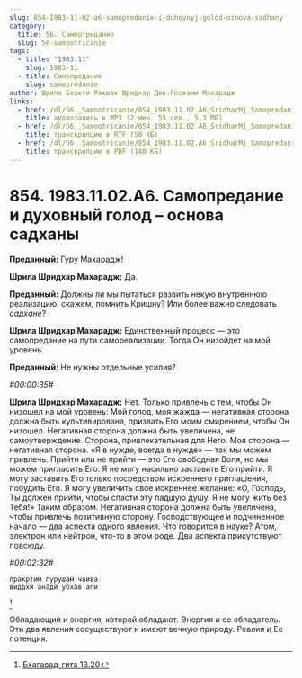 ```yaml
---
slug: 854-1983-11-02-a6-samopredanie-i-duhovnyj-golod-osnova-sadhany
category:
  title: 56. Самоотрицание
  slug: 56-samootricanie
tags:
  - title: "1983.11"
    slug: 1983-11
  - title: Самопредание
    slug: samopredanie
author: Шрила Бхакти Ракшак Шридхар Дев-Госвами Махарадж
links:
  - href: /dl/56._Samootricanie/854_1983.11.02.A6_SridharMj_Samopredanie_i_duhovnyj_golod--osnova_sadhany.mp3
    title: аудиозапись в MP3 (2 мин. 55 сек., 5,3 МБ)
  - href: /dl/56._Samootricanie/854_1983.11.02.A6_SridharMj_Samopredanie_i_duhovnyj_golod--osnova_sadhany.rtf
    title: транскрипцию в RTF (58 КБ)
  - href: /dl/56._Samootricanie/854_1983.11.02.A6_SridharMj_Samopredanie_i_duhovnyj_golod--osnova_sadhany.pdf
    title: транскрипцию в PDF (140 КБ)
---
```


# 854. 1983.11.02.A6. Самопредание и духовный голод – основа садханы

**Преданный:** Гуру Махарадж!

**Шрила Шридхар Махарадж:** Да.

**Преданный:** Должны ли мы пытаться развить некую внутреннюю реализацию, скажем, помнить Кришну? Или более важно следовать *садхане*?

**Шрила Шридхар Махарадж:** Единственный процесс — это самопредание на пути самореализации. Тогда Он низойдет на мой уровень.

**Преданный:** Не нужны отдельные усилия?

*#00:00:35#*

**Шрила Шридхар Махарадж:** Нет. Только привлечь с тем, чтобы Он низошел на мой уровень: Мой голод, моя жажда — негативная сторона должна быть культивирована, призвать Его моим смирением, чтобы Он низошел. Негативная сторона должна быть увеличена, не самоутверждение. Сторона, привлекательная для Него. Моя сторона — негативная сторона. «Я в нужде, всегда в нужде» — так мы можем привлечь. Прийти или не прийти — это Его свободная Воля, но мы можем пригласить Его. Я не могу насильно заставить Его прийти. Я могу заставить Его только посредством искреннего приглашения, побудить Его. Я могу увеличить свое искреннее желание: «О, Господь, Ты должен прийти, чтобы спасти эту падшую душу. Я не могу жить без Тебя!» Таким образом. Негативная сторона должна быть увеличена, чтобы привлечь позитивную сторону. Господствующее и подчиненное начало — два аспекта одного явления. Что говорится в науке? Атом, электрон или нейтрон, что-то в этом роде. Два аспекта присутствуют повсюду.

*#00:02:32#*

    пракр̣тим̇ пурушам̇ чаива
    виддхй ана̄дӣ убха̄в апи
[^_ftn1]

Обладающий и энергия, которой обладают. Энергия и ее обладатель. Эти два явления сосуществуют и имеют вечную природу. Реалия и Ее потенция.



[^_ftn1]: [Бхагавад-гита 13.20](../notes/bhagavad-gita/bhagavad-gita-13-20.md)
